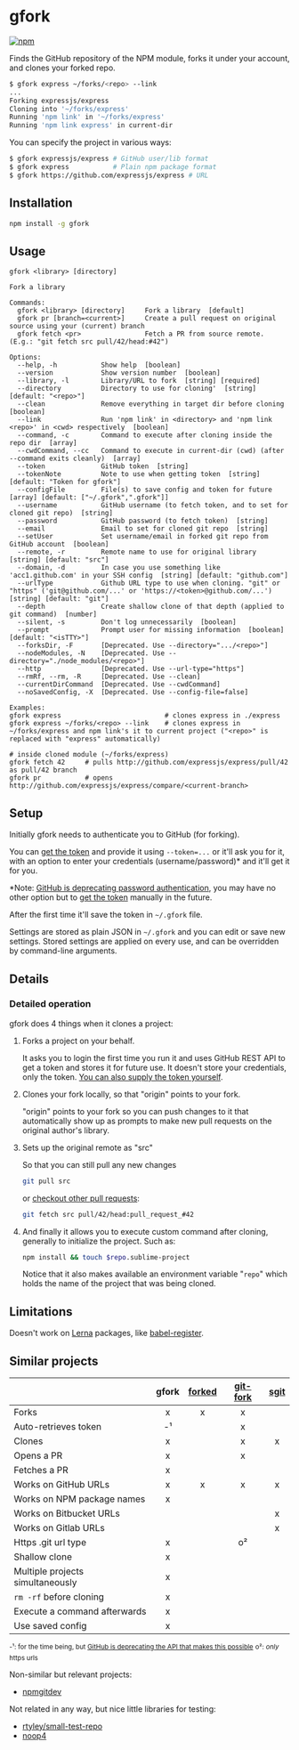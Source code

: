 
# gfork
[![npm](https://img.shields.io/npm/v/gfork.svg)](https://www.npmjs.com/package/gfork)

Finds the GitHub repository of the NPM module, forks it under your account, and clones your forked repo.

```sh
$ gfork express ~/forks/<repo> --link
...
Forking expressjs/express
Cloning into '~/forks/express'
Running 'npm link' in '~/forks/express'
Running 'npm link express' in current-dir
```

You can specify the project in various ways:
```sh
$ gfork expressjs/express # GitHub user/lib format
$ gfork express           # Plain npm package format
$ gfork https://github.com/expressjs/express # URL
```


## Installation

```sh
npm install -g gfork
```

## Usage

```
gfork <library> [directory]

Fork a library

Commands:
  gfork <library> [directory]     Fork a library  [default]
  gfork pr [branch=<current>]     Create a pull request on original source using your (current) branch
  gfork fetch <pr>                Fetch a PR from source remote. (E.g.: "git fetch src pull/42/head:#42")

Options:
  --help, -h           Show help  [boolean]
  --version            Show version number  [boolean]
  --library, -l        Library/URL to fork  [string] [required]
  --directory          Directory to use for cloning'  [string] [default: "<repo>"]
  --clean              Remove everything in target dir before cloning  [boolean]
  --link               Run 'npm link' in <directory> and 'npm link <repo>' in <cwd> respectively  [boolean]
  --command, -c        Command to execute after cloning inside the repo dir  [array]
  --cwdCommand, --cc   Command to execute in current-dir (cwd) (after --command exits cleanly)  [array]
  --token              GitHub token  [string]
  --tokenNote          Note to use when getting token  [string] [default: "Token for gfork"]
  --configFile         File(s) to save config and token for future  [array] [default: ["~/.gfork",".gfork"]]
  --username           GitHub username (to fetch token, and to set for cloned git repo)  [string]
  --password           GitHub password (to fetch token)  [string]
  --email              Email to set for cloned git repo  [string]
  --setUser            Set username/email in forked git repo from GitHub account  [boolean]
  --remote, -r         Remote name to use for original library  [string] [default: "src"]
  --domain, -d         In case you use something like 'acc1.github.com' in your SSH config  [string] [default: "github.com"]
  --urlType            Github URL type to use when cloning. "git" or "https" ('git@github.com/...' or 'https://<token>@github.com/...')  [string] [default: "git"]
  --depth              Create shallow clone of that depth (applied to git command)  [number]
  --silent, -s         Don't log unnecessarily  [boolean]
  --prompt             Prompt user for missing information  [boolean] [default: "<isTTY>"]
  --forksDir, -F       [Deprecated. Use --directory=".../<repo>"]
  --nodeModules, -N    [Deprecated. Use --directory="./node_modules/<repo>"]
  --http               [Deprecated. Use --url-type="https"]
  --rmRf, --rm, -R     [Deprecated. Use --clean]
  --currentDirCommand  [Deprecated. Use --cwdCommand]
  --noSavedConfig, -X  [Deprecated. Use --config-file=false]
```
```
Examples:
gfork express                          # clones express in ./express
gfork express ~/forks/<repo> --link    # clones express in ~/forks/express and npm link's it to current project ("<repo>" is replaced with "express" automatically)

# inside cloned module (~/forks/express)
gfork fetch 42     # pulls http://github.com/expressjs/express/pull/42 as pull/42 branch
gfork pr           # opens http://github.com/expressjs/express/compare/<current-branch>
```

## Setup

Initially gfork needs to authenticate you to GitHub (for forking).

You can [get the token][get-token] and provide it using `--token=...` or it'll ask you for it, with an option to enter your credentials (username/password)\* and it'll get it for you.

\*Note: [GitHub is deprecating password authentication][deprecated-passwords-api], you may have no other option but to [get the token][get-token] manually in the future.

After the first time it'll save the token in `~/.gfork` file.

Settings are stored as plain JSON in `~/.gfork` and you can edit or save new settings. Stored settings are applied on every use, and can be overridden by command-line arguments.

## Details

### Detailed operation

gfork does 4 things when it clones a project:

1. Forks a project on your behalf.

    It asks you to login the first time you run it and uses GitHub REST API to get a token and stores it for future use. It doesn't store your credentials, only the token. [You can also supply the token yourself](#first-time-setup).

2. Clones your fork locally, so that "origin" points to your fork.

    "origin" points to your fork so you can push changes to it that automatically show up as prompts to make new pull requests on the original author's library.

3. Sets up the original remote as "src"

    So that you can still pull any new changes
    ```sh
    git pull src
    ```

    or [checkout other pull requests][1]:
    ```sh
    git fetch src pull/42/head:pull_request_#42
    ```

4. And finally it allows you to execute custom command after cloning, generally to initialize the project. Such as:

    ```sh
    npm install && touch $repo.sublime-project
    ```

    Notice that it also makes available an environment variable "`repo`" which holds the name of the project that was being cloned.


## Limitations

Doesn't work on [Lerna] packages, like [babel-register].

## Similar projects

|                                   | gfork | [forked] | [git-fork]    | [sgit]
| -------------                     |:----: |:----:    |:-----:        |:----:
| Forks                             |x      |x         |x              |
| Auto-retrieves token              |-¹     |          |x              |
| Clones                            |x      |          |x              |x
| Opens a PR                        |x      |          |x              |
| Fetches a PR                      |x      |          |               |
| Works on GitHub URLs              |x      |x         |x              |x
| Works on NPM package names        |x      |          |               |
| Works on Bitbucket URLs           |       |          |               |x
| Works on Gitlab URLs              |       |          |               |x
| Https .git url type               |x      |          |o²             |
| Shallow clone                     |x      |          |               |
| Multiple projects simultaneously  |x      |          |               |
| `rm -rf` before cloning           |x      |          |               |
| Execute a command afterwards      |x      |          |               |
| Use saved config                  |x      |          |               |

<sup>-¹: for the time being, but [GitHub is deprecating the API that makes this possible][deprecated-passwords-api]</sup>
<sup>o²: *only* https urls</sup>


Non-similar but relevant projects:

* [npmgitdev]

[npmgitdev]: https://github.com/TerriaJS/npmgitdev

Not related in any way, but nice little libraries for testing:

* [rtyley/small-test-repo]
* [noop4]


[1]: https://help.github.com/articles/checking-out-pull-requests-locally/
[2]: https://developer.github.com/v3/repos/forks/#create-a-fork
[babel-register]: https://github.com/babel/babel/tree/master/packages/babel-register
[deprecated-passwords-api]: https://developer.github.com/changes/2019-11-05-deprecated-passwords-and-authorizations-api/
[forked]: https://github.com/eanplatter/forked
[forked]: https://github.com/eanplatter/forked
[get-token]: https://help.github.com/articles/creating-an-access-token-for-command-line-use/
[git-fork]: https://github.com/e-conomic/git-fork
[git-fork]: https://github.com/e-conomic/git-fork
[https-oauth]: https://github.com/blog/1270-easier-builds-and-deployments-using-git-over-https-and-oauth
[Lerna]: https://github.com/lerna/lerna
[node-portscanner]: https://github.com/baalexander/node-portscanner
[noop4]: https://github.com/gabrieleds/noop4
[npm link]: https://www.google.com/search?q=use+npm+link
[portscanner]: https://www.npmjs.com/package/portscanner
[rtyley/small-test-repo]: https://github.com/rtyley/small-test-repo
[sgit]: https://github.com/rascada/sgit
[ssh-key]: https://help.github.com/articles/generating-an-ssh-key/



